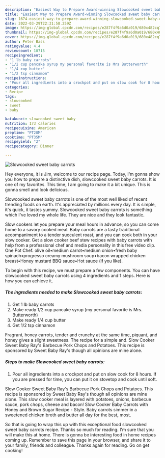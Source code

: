 ```yaml
---
description: "Easiest Way to Prepare Award-winning Slowcooked sweet baby carrots"
title: "Easiest Way to Prepare Award-winning Slowcooked sweet baby carrots"
slug: 1674-easiest-way-to-prepare-award-winning-slowcooked-sweet-baby-carrots
date: 2022-03-29T22:31:58.259Z
image: https://img-global.cpcdn.com/recipes/e287f4f9a6d0a019/680x482cq70/slowcooked-sweet-baby-carrots-recipe-main-photo.jpg
thumbnail: https://img-global.cpcdn.com/recipes/e287f4f9a6d0a019/680x482cq70/slowcooked-sweet-baby-carrots-recipe-main-photo.jpg
cover: https://img-global.cpcdn.com/recipes/e287f4f9a6d0a019/680x482cq70/slowcooked-sweet-baby-carrots-recipe-main-photo.jpg
author: Peter Bass
ratingvalue: 4.4
reviewcount: 10715
recipeingredient:
- "1 lb baby carrots"
- "1/2 cup pancake syrup my personal favorite is Mrs Butterworth"
- "1/4 cup butter"
- "1/2 tsp cinnamon"
recipeinstructions:
- "Pour all ingredients into a crockpot and put on slow cook for 8 hours. If you are pressed for time, you can put it on stovetop and cook until soft."
categories:
- Recipe
tags:
- slowcooked
- sweet
- baby

katakunci: slowcooked sweet baby 
nutrition: 173 calories
recipecuisine: American
preptime: "PT28M"
cooktime: "PT35M"
recipeyield: "2"
recipecategory: Dinner

---
```



![Slowcooked sweet baby carrots](https://img-global.cpcdn.com/recipes/e287f4f9a6d0a019/680x482cq70/slowcooked-sweet-baby-carrots-recipe-main-photo.jpg)

Hey everyone, it is Jim, welcome to our recipe page. Today, I'm gonna show you how to prepare a distinctive dish, slowcooked sweet baby carrots. It is one of my favorites. This time, I am going to make it a bit unique. This is gonna smell and look delicious.

Slowcooked sweet baby carrots is one of the most well liked of recent trending foods on earth. It's appreciated by millions every day. It is simple, it's quick, it tastes yummy. Slowcooked sweet baby carrots is something which I've loved my whole life. They are nice and they look fantastic.

Slow cookers let you prepare your meal hours in advance, so you can come home to a savory cooked meal. Baby carrots are a tasty traditional accompaniment to a tender succulent roast, and you can cook both in your slow cooker. Get a slow cooker beef stew recipes with baby carrots with help from a professional chef and media personality in this free video clip. One Pot Chef. olive oil•medium carrot•medium onion•fresh baby spinach•progresso creamy mushroom soup•bacon wrapped chicken breast•Honey mustard BBQ sauce•Hot sauce (if you like).


To begin with this recipe, we must prepare a few components. You can have slowcooked sweet baby carrots using 4 ingredients and 1 steps. Here is how you can achieve it.

<!--inarticleads1-->

##### The ingredients needed to make Slowcooked sweet baby carrots:

1. Get 1 lb baby carrots
1. Make ready 1/2 cup pancake syrup (my personal favorite is Mrs. Butterworth)
1. Make ready 1/4 cup butter
1. Get 1/2 tsp cinnamon


Fragrant, honey carrots, tender and crunchy at the same time, piquant, and honey gives a slight sweetness. The recipe for a simple and. Slow Cooker Sweet Baby Ray&#39;s Barbecue Pork Chops and Potatoes. This recipe is sponsored by Sweet Baby Ray&#39;s though all opinions are mine alone. 

<!--inarticleads2-->

##### Steps to make Slowcooked sweet baby carrots:

1. Pour all ingredients into a crockpot and put on slow cook for 8 hours. If you are pressed for time, you can put it on stovetop and cook until soft.


Slow Cooker Sweet Baby Ray&#39;s Barbecue Pork Chops and Potatoes. This recipe is sponsored by Sweet Baby Ray&#39;s though all opinions are mine alone. This slow cooker meal is layered with potatoes, onions, barbecue sauce, pork chops, cheese and bacon! Slow Cooker Baby Carrots with Honey and Brown Sugar Recipe - Style. Baby carrots simmer in a sweetened chicken broth and butter all day for the best, most. 

So that is going to wrap this up with this exceptional food slowcooked sweet baby carrots recipe. Thanks so much for reading. I'm sure that you will make this at home. There is gonna be interesting food in home recipes coming up. Remember to save this page in your browser, and share it to your family, friends and colleague. Thanks again for reading. Go on get cooking!
